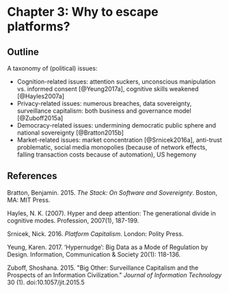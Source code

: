 # Chapter 3: Why to escape platforms?

## Outline

A taxonomy of (political) issues:

* Cognition-related issues: attention suckers, unconscious manipulation vs. informed consent [@Yeung2017a], cognitive skills weakened [@Hayles2007a]
* Privacy-related issues: numerous breaches, data sovereignty, surveillance capitalism: both business and governance model [@Zuboff2015a]
* Democracy-related issues: undermining democratic public sphere and national sovereignty [@Bratton2015b]
* Market-related issues: market concentration [@Srnicek2016a], anti-trust problematic, social media monopolies (because of network effects, falling transaction costs because of automation), US hegemony

## References

Bratton, Benjamin. 2015. *The Stack: On Software and Sovereignty*. Boston, MA: MIT Press.

Hayles, N. K. (2007). Hyper and deep attention: The generational divide in cognitive modes. Profession, 2007(1), 187-199.

Srnicek, Nick. 2016. *Platform Capitalism*. London: Polity Press.

Yeung, Karen. 2017. ‘Hypernudge’: Big Data as a Mode of Regulation by Design. Information, Communication & Society 20(1): 118-136.

Zuboff, Shoshana. 2015. "Big Other: Surveillance Capitalism and the Prospects of an Information Civilization." *Journal of Information Technology* 30 (1). doi:10.1057/jit.2015.5

